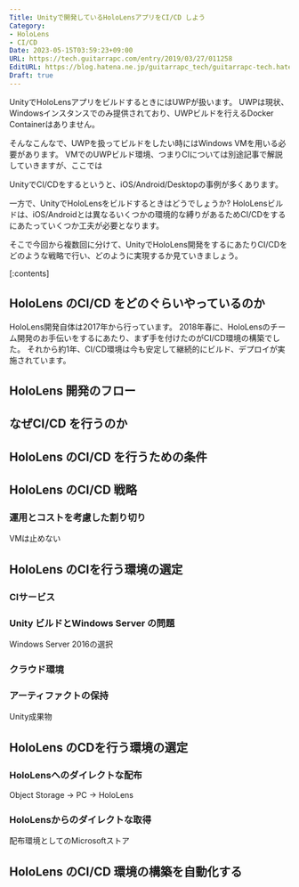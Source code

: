 ```yaml
---
Title: Unityで開発しているHoloLensアプリをCI/CD しよう
Category:
- HoloLens
- CI/CD
Date: 2023-05-15T03:59:23+09:00
URL: https://tech.guitarrapc.com/entry/2019/03/27/011258
EditURL: https://blog.hatena.ne.jp/guitarrapc_tech/guitarrapc-tech.hatenablog.com/atom/entry/17680117126993600077
Draft: true
---
```


UnityでHoloLensアプリをビルドするときにはUWPが扱います。
UWPは現状、Windowsインスタンスでのみ提供されており、UWPビルドを行えるDocker Containerはありません。

そんなこんなで、UWPを扱ってビルドをしたい時にはWindows VMを用いる必要があります。
VMでのUWPビルド環境、つまりCIについては別途記事で解説していきますが、ここでは

UnityでCI/CDをするというと、iOS/Android/Desktopの事例が多くあります。

一方で、UnityでHoloLensをビルドするときはどうでしょうか?
HoloLensビルドは、iOS/Androidとは異なるいくつかの環境的な縛りがあるためCI/CDをするにあたっていくつか工夫が必要となります。

そこで今回から複数回に分けて、UnityでHoloLens開発をするにあたりCI/CDをどのような戦略で行い、どのように実現するか見ていきましょう。

<!-- more -->

[:contents]

## HoloLens のCI/CD をどのぐらいやっているのか

HoloLens開発自体は2017年から行っています。
2018年春に、HoloLensのチーム開発のお手伝いをするにあたり、まず手を付けたのがCI/CD環境の構築でした。
それから約1年、CI/CD環境は今も安定して継続的にビルド、デプロイが実施されています。

## HoloLens 開発のフロー

## なぜCI/CD を行うのか



## HoloLens のCI/CD を行うための条件

## HoloLens のCI/CD 戦略

### 運用とコストを考慮した割り切り

VMは止めない

## HoloLens のCIを行う環境の選定

### CIサービス

### Unity ビルドとWindows Server の問題

Windows Server 2016の選択

### クラウド環境

### アーティファクトの保持

Unity成果物

## HoloLens のCDを行う環境の選定

### HoloLensへのダイレクトな配布

Object Storage -> PC -> HoloLens

### HoloLensからのダイレクトな取得

配布環境としてのMicrosoftストア

## HoloLens のCI/CD 環境の構築を自動化する
